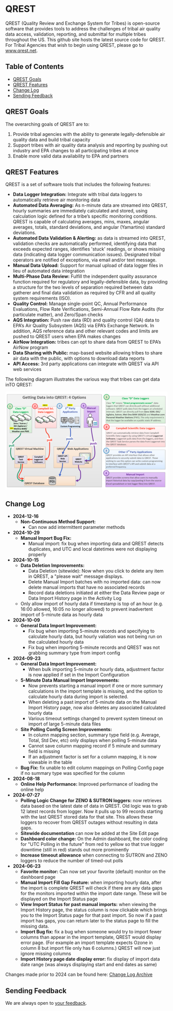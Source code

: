 # QREST

QREST (Quality Review and Exchange System for Tribes) is open-source software that provides tools to address the challenges of tribal air quality data access, validation, reporting, and submittal for multiple tribes throughout the US. This github site hosts the latest source code for QREST. For Tribal Agencies that wish to begin using QREST, please go to www.qrest.net. 

## Table of Contents

- [QREST Goals](#qrest-goals)
- [QREST Features](#qrest-features)
- [Change Log](#change-log)
- [Sending Feedback](#sending-feedback)



## QREST Goals

The overarching goals of QREST are to:
1. Provide tribal agencies with the ability to generate legally-defensible air quality data and build tribal capacity
2. Support tribes with air quality data analysis and reporting by pushing out industry and EPA changes to all participating tribes at once 
3. Enable more valid data availability to EPA and partners

## QREST Features

QREST is a set of software tools that includes the following features:
-	**Data Logger Integration:** Integrate with tribal data loggers to automatically retrieve air monitoring data
-	**Automated Data Averaging:** As n-minute data are streamed into QREST, hourly summaries are immediately calculated and stored, using calculation logic defined for a tribe’s specific monitoring conditions. QREST is capable of calculating averages, mins, maxes, angular averages, totals, standard deviations, and angular (Yamartino) standard deviations. 
-	**Automated Data Validation & Alerting:** as data is streamed into QREST, validation checks are automatically performed, identifying data that exceeds expected ranges, identifies 'stuck' readings, or shows missing data (indicating data logger communication issues). Designated tribal operators are notified of exceptions, via email and/or text message.  
-	**Manual Data Upload:** Support for manual upload of data logger files in lieu of automated data integration
-	**Multi-Phase Data Review:**  Fulfill the independent quality assurance function required for regulatory and legally-defensible data, by providing a structure for the two levels of separation required between data gatherer and final data validation as required by CFR and all quality system requirements (ISO). 
-	**Quality Control:** Manage single-point QC, Annual Performance Evaluations, Flow Rate Verifications, Semi-Annual Flow Rate Audits (for particulate matter), and Zero/Span checks
-	**AQS Integration:** Push raw data (RD) and quality control (QA) data to EPA’s Air Quality Subsystem (AQS) via EPA’s Exchange Network. In addition, AQS reference data and other relevant codes and limits are pushed to QREST users when EPA makes changes 
-	**AirNow Integration:** tribes can opt to share data from QREST to EPA’s AirNow program
-	**Data Sharing with Public:** map-based website allowing tribes to share air data with the public, with options to download data reports
- **API Access:** 3rd party applications can integrate with QREST via API web services

The following diagram illustrates the various way that tribes can get data inTO QREST: 

![ezcv logo](https://raw.githubusercontent.com/open-environment/QREST/master/QREST/Content/Images/GettingDataIntoQREST.png)


## Change Log

- **2024-12-16**
  - **Non-Continuous Method Support:**
    - Can now add intermittent parameter methods
- **2024-10-29**
  - **Manual Import Bug Fix:**
    - Manual import: fix bug when importing data and QREST detects duplicates, and UTC and local datetimes were not displaying properly
- **2024-10-15**
  - **Data Deletion Improvements:**
    - Data Deletion (sitewide): Now when you click to delete any item in QREST, a "please wait" message displays.
    - Delete Manual Import batches with no imported data: can now delete manual imports that have no associated records
    - Record data deletions initiated at either the Data Review page or Data Import History page in the Activity Log
  - Only allow import of hourly data if timestamp is top of an hour (e.g. 16:00 allowed, 16:05 no longer allowed) to prevent inadvertent import of 5-minute data as hourly data
- **2024-10-09**
  - **General Data Import Improvement:**
    - Fix bug when importing 5-minute records and specifying to calculate hourly data, but hourly valiation was not being run on the calculated hourly data
    - Fix bug when importing 5-minute records and QREST was not grabbing summary type from import config
- **2024-09-23**
  - **General Data Import Improvement:**
    - When bulk importing 5-minute or hourly data, adjustment factor is now applied if set in the Import Configuration 
  - **5-Minute Data Manual Import Improvements:** 
    - Now prevents starting a manual import if one or more summary calculations in the import template is missing, and the option to calculate hourly data during import is selected.
    - When deleting a past import of 5-minute data on the Manual Import History page, now also deletes any associated calculated hourly data
    - Various timeout settings changed to prevent system timeout on import of large 5-minute data files
  - **Site Polling Config Screen Improvements:**
    - In column mapping section, summary type field (e.g. Average, Total, Std Dev, etc) only displays when polling 5-minute data
    - Cannot save column mapping record if 5 minute and summary field is missing
    - If an adjustment factor is set for a column mapping, it is now viewable in the table
  - **Bug Fix:** fix unable to edit column mappings on Polling Config page if no summary type was specified for the column
- **2024-08-18**
  - **Online Help Performance:** Improved performance of loading the online help
- **2024-07-27**
  - **Polling Logic Change for ZENO & SUTRON loggers:** now retrieves data based on the latest date of data in QREST. Old logic was to grab 12 latest records from logger. Now it pulls up to 99 records starting with the last QREST stored data for that site. This allows these loggers to recover from QREST outages without resulting in data gaps.
  - **Sitewide documentation** can now be added at the Site Edit page
  - **Dashboard color change:** On the Admin dashboard, the color coding for "UTC Polling in the future" from red to yellow so that true logger downtime (still in red) stands out more prominently
  - **Increase timeout allowance** when connecting to SUTRON and ZENO loggers to reduce the number of timed-out polls
- **2024-06-23**
  - **Favorite monitor:** Can now set your favorite (default) monitor on the dashboard page
  -  **Manual Import Fill Gap Feature:** when importing hourly data, after the import is complete QREST will check if there are any data gaps for the monitors imported within the import date range. These will be displayed on the Import Status page
  -  **View Import Status for past manual imports:** when viewing the Import History page, the status column is now clickable which brings you to the Import Status page for that past import. So now if a past import has gaps, you can return later to the status page to fill the missing data.
  -  **Import Bug fix:** fix a bug when someone would try to import fewer columns than appear in the import template, QREST would display error page. (For example an import template expects Ozone in column 8 but import file only has 6 columns.) QREST will now just ignore missing columns
  -  **Import History page date display error:** fix display of import data date range (was always displaying start and end dates as same) 

Changes made prior to 2024 can be found here: [Change Log Archive](https://github.com/open-environment/QREST/blob/master/CHANGELOG.md)


## Sending Feedback
We are always open to [your feedback](https://github.com/open-environment/QREST/issues).

